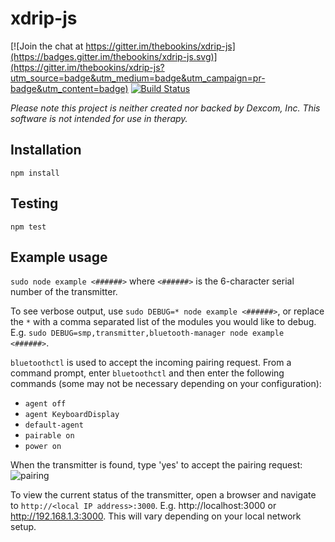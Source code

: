# xdrip-js

[![Join the chat at https://gitter.im/thebookins/xdrip-js](https://badges.gitter.im/thebookins/xdrip-js.svg)](https://gitter.im/thebookins/xdrip-js?utm_source=badge&utm_medium=badge&utm_campaign=pr-badge&utm_content=badge)
[![Build Status](https://travis-ci.org/thebookins/xdrip-js.svg?branch=master)](https://travis-ci.org/thebookins/xdrip-js)

*Please note this project is neither created nor backed by Dexcom, Inc. This software is not intended for use in therapy.*

## Installation
```
npm install
```
## Testing
```
npm test
```

## Example usage
`sudo node example <######>` where `<######>` is the 6-character serial number of the transmitter.

To see verbose output, use `sudo DEBUG=* node example <######>`, or replace the `*` with a comma separated list of the modules you would like to debug. E.g. `sudo DEBUG=smp,transmitter,bluetooth-manager node example <######>`.

`bluetoothctl` is used to accept the incoming pairing request. From a command prompt, enter `bluetoothctl` and then enter the following commands (some may not be necessary depending on your configuration):
 - `agent off`
 - `agent KeyboardDisplay`
 - `default-agent`
 - `pairable on`
 - `power on`

When the transmitter is found, type 'yes' to accept the pairing request:
![pairing](https://user-images.githubusercontent.com/12263040/29741707-29713598-8ab5-11e7-8a0a-73a7202e3dbd.png)

To view the current status of the transmitter, open a browser and navigate to `http://<local IP address>:3000`. E.g. http://localhost:3000 or http://192.168.1.3:3000. This will vary depending on your local network setup.
